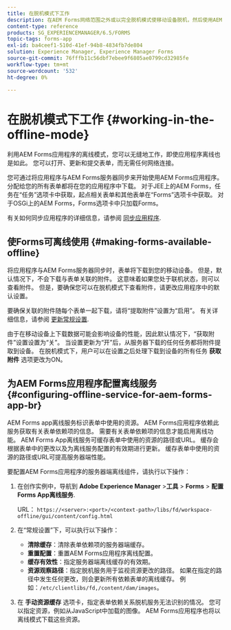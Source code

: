 ```yaml
---
title: 在脱机模式下工作
description: 在AEM Forms网络范围之外或以完全脱机模式使移动设备脱机，然后使用AEM Forms应用程序
content-type: reference
products: SG_EXPERIENCEMANAGER/6.5/FORMS
topic-tags: forms-app
exl-id: ba4ceef1-510d-41ef-94b8-4834fb7de804
solution: Experience Manager, Experience Manager Forms
source-git-commit: 76fffb11c56dbf7ebee9f6805ae0799cd32985fe
workflow-type: tm+mt
source-wordcount: '532'
ht-degree: 0%

---
```


# 在脱机模式下工作 {#working-in-the-offline-mode}

利用AEM Forms应用程序的离线模式，您可以无缝地工作，即使应用程序离线也是如此。 您可以打开、更新和提交表单，而无需任何网络连接。

您可通过将应用程序与AEM Forms服务器同步来开始使用AEM Forms应用程序。 分配给您的所有表单都将在您的应用程序中下载。 对于JEE上的AEM Forms，任务在“任务”选项卡中获取，起点相关表单和其他表单在“Forms”选项卡中获取。 对于OSGi上的AEM Forms，Forms选项卡中只加载Forms。

有关如何同步应用程序的详细信息，请参阅 [同步应用程序](/help/forms/using/sync-app.md).

## 使Forms可离线使用 {#making-forms-available-offline}

将应用程序与AEM Forms服务器同步时，表单将下载到您的移动设备。 但是，默认情况下，不会下载与表单关联的附件。 这意味着如果您处于联机状态，则可以查看附件。 但是，要确保您可以在脱机模式下查看附件，请更改应用程序中的默认设置。

要确保关联的附件随每个表单一起下载，请将“提取附件”设置为“启用”。 有关详细信息，请参阅 [更新常规设置](/help/forms/using/update-general-settings.md).

由于在移动设备上下载数据可能会影响设备的性能，因此默认情况下，“获取附件”设置设置为“关”。 当设置更新为“开”后，从服务器下载的任何任务都将附件提取到设备。 在脱机模式下，用户可以在设置之后处理下载到设备的所有任务 **获取附件** 选项更改为ON。

## 为AEM Forms应用程序配置离线服务 {#configuring-offline-service-for-aem-forms-app-br}

AEM Forms app离线服务标识表单中使用的资源。 AEM Forms应用程序依赖此服务获取有关表单依赖项的信息。 需要有关表单依赖项的信息才能启用离线功能。 AEM Forms App离线服务可缓存表单中使用的资源的路径或URL。 缓存会根据表单中的更改以及为离线服务配置的有效期进行更新。 缓存表单中使用的资源的路径或URL可提高服务器端性能。

要配置AEM Forms应用程序的服务器端离线组件，请执行以下操作：

1. 在创作实例中，导航到 **Adobe Experience Manager** >**工具** > **Forms** > **配置Forms App离线服务**.

   URL： `https://<server>:<port>/<context-path>/libs/fd/workspace-offline/gui/content/config.html`

1. 在“常规设置”下，可以执行以下操作：

   * **清除缓存**：清除表单依赖项的服务器端缓存。
   * **重置配置**：重置AEM Forms应用程序离线配置。
   * **缓存有效性**：指定服务器端离线缓存的有效期。
   * **资源观察路径**：指定脱机服务用于监视资源更改的路径。 如果在指定的路径中发生任何更改，则会更新所有依赖表单的离线缓存。 例如：`/etc/clientlibs/fd,/content/dam/images`。

1. 在 **手动资源缓存** 选项卡，指定表单依赖关系脱机服务无法识别的情况。 您可以指定资源，例如从JavaScript中加载的图像。 AEM Forms应用程序也将以离线模式下载这些资源。
